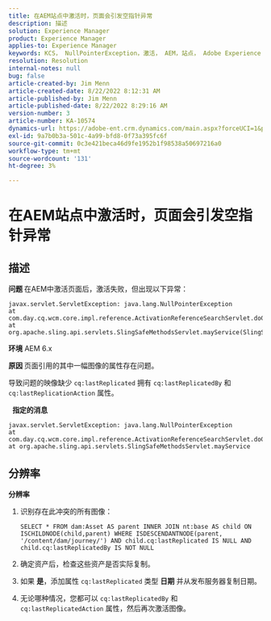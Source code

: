 ```yaml
---
title: 在AEM站点中激活时，页面会引发空指针异常
description: 描述
solution: Experience Manager
product: Experience Manager
applies-to: Experience Manager
keywords: KCS， NullPointerException，激活， AEM，站点， Adobe Experience Manager, 6.x
resolution: Resolution
internal-notes: null
bug: false
article-created-by: Jim Menn
article-created-date: 8/22/2022 8:12:31 AM
article-published-by: Jim Menn
article-published-date: 8/22/2022 8:29:16 AM
version-number: 3
article-number: KA-10574
dynamics-url: https://adobe-ent.crm.dynamics.com/main.aspx?forceUCI=1&pagetype=entityrecord&etn=knowledgearticle&id=3420272b-f221-ed11-b83e-0022480866ad
exl-id: 9a7b0b3a-501c-4a99-bfd8-0f73a395fc6f
source-git-commit: 0c3e421beca46d9fe1952b1f98538a50697216a0
workflow-type: tm+mt
source-wordcount: '131'
ht-degree: 3%

---
```


# 在AEM站点中激活时，页面会引发空指针异常

## 描述


<b>问题 </b>
在AEM中激活页面后，激活失败，但出现以下异常：


```
javax.servlet.ServletException: java.lang.NullPointerException
at com.day.cq.wcm.core.impl.reference.ActivationReferenceSearchServlet.doGet(ActivationReferenceSearchServlet.java:175)
at org.apache.sling.api.servlets.SlingSafeMethodsServlet.mayService(SlingSafeMethodsServlet.java:269)
```


<b>环境</b>
AEM 6.x

<b>原因 </b>
页面引用的其中一幅图像的属性存在问题。

导致问题的映像缺少 `cq:lastReplicated` 拥有 `cq:lastReplicatedBy` 和 `cq:lastReplicationAction` 属性。

 
<b>指定的消息</b>


```
javax.servlet.ServletException: java.lang.NullPointerException
at com.day.cq.wcm.core.impl.reference.ActivationReferenceSearchServlet.doGet
at org.apache.sling.api.servlets.SlingSafeMethodsServlet.mayService
```



## 分辨率


<b>分辨率</b>

1. 识别存在此冲突的所有图像：

   ```
   SELECT * FROM dam:Asset AS parent INNER JOIN nt:base AS child ON ISCHILDNODE(child,parent) WHERE ISDESCENDANTNODE(parent, '/content/dam/journey/') AND child.cq:lastReplicated IS NULL AND child.cq:lastReplicatedBy IS NOT NULL
   ```

2. 确定资产后，检查这些资产是否实际复制。
3. 如果 <b>是</b>，添加属性 `cq:lastReplicated` 类型 <b>日期</b> 并从发布服务器复制日期。
4. 无论哪种情况，您都可以 `cq:lastReplicatedBy` 和 `cq:lastReplicatedAction` 属性，然后再次激活图像。
